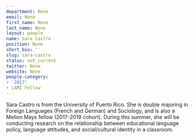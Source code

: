 ```yaml
---
department: None
email: None
first_name: None
last_name: None
layout: people
name: Sara Castro
position: None
short_bio: ''
slug: sara-castro
status: not_current
twitter: None
website: None
people-category:
- '2017'
- LAMI Fellow
---
```


Sara Castro is from the University of Puerto Rico. She is double majoring in Foreign Languages (French and German) and Sociology, and is also a Mellon Mays fellow (2017-2019 cohort). During this summer, she will be conducting research on the relationship between educational language policy, language attitudes, and social/cultural identity in a classroom.
